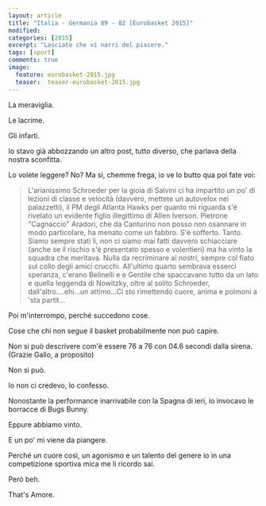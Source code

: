 ```yaml
---
layout: article
title: "Italia - Germania 89 - 82 [Eurobasket 2015]"
modified:
categories: [2015]
excerpt: "Lasciate che vi narri del piacere."
tags: [sport]
comments: true
image: 
  feature: eurobasket-2015.jpg
  teaser:  teaser-eurobasket-2015.jpg
---
```

La meraviglia.

Le lacrime.

Gli infarti.

Io stavo già abbozzando un altro post, tutto diverso, che parlava della nostra sconfitta.

Lo volete leggere? No? Ma sì, chemme frega, io ve lo butto qua poi fate voi:

> L'arianissimo Schroeder per la gioia di Salvini ci ha impartito un po' di lezioni di classe e velocità (davvero, mettete un autovelox nei palazzetti), il PM degli Atlanta Hawks per quanto mi riguarda s'è rivelato un evidente figlio illegittimo di Allen Iverson. Pietrone "Cagnaccio" Aradori, che da Canturino non posso non osannare in modo particolare, ha menato come un fabbro. S'è sofferto. Tanto. Siamo sempre stati lì, non ci siamo mai fatti davvero schiacciare (anche se il rischio s'è presentato spesso e volentieri) ma ha vinto la squadra che meritava. Nulla da recriminare ai nostri, sempre col fiato sul collo degli amici crucchi. All'ultimo quarto sembrava esserci speranza, c'erano Belinelli e e Gentile che spaccavano tutto da un lato e quella leggenda di Nowitzky, oltre al solito Schroeder, dall'altro....ehi...un attimo...Ci sto rimettendo cuore, anima e polmoni a 'sta partit...

Poi m'interrompo, perché succedono cose.

Cose che chi non segue il basket probabilmente non può capire.

Non si può descrivere com'è essere 76 a 76 con 04.6 secondi dalla sirena. (Grazie Gallo, a proposito)

Non si può.

Io non ci credevo, lo confesso.

Nonostante la performance inarrivabile con la Spagna di ieri, io invocavo le borracce di Bugs Bunny.

Eppure abbiamo vinto.

E un po' mi viene da piangere.

Perché un cuore così, un agonismo e un talento del genere io in una competizione sportiva mica me li ricordo sai.

Però beh.

That's Amore.